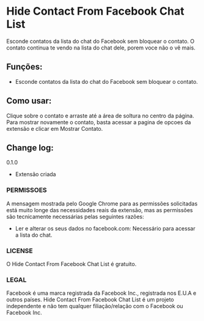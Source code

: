 # Hide Contact From Facebook Chat List
Esconde contatos da lista do chat do Facebook sem bloquear o contato.
O contato continua te vendo na lista do chat dele, porem voce não o vê mais.

## Funções:
- Esconde contatos da lista do chat do Facebook sem bloquear o contato.

## Como usar:
Clique sobre o contato e arraste até a área de soltura no centro da página.
Para mostrar novamente o contato, basta acessar a pagina de opcoes da extensão e clicar em Mostrar Contato.

## Change log:

0.1.0
- Extensão criada

### PERMISSOES
A mensagem mostrada pelo Google Chrome para as permissões solicitadas está muito longe das necessidades reais da extensão, mas as permissões são tecnicamente necessárias pelas seguintes razões:

- Ler e alterar os seus dados no facebook.com: Necessário para acessar a lista do chat.

### LICENSE
O Hide Contact From Facebook Chat List é gratuito.

### LEGAL
Facebook é uma marca registrada da Facebook Inc., registrada nos E.U.A e outros países. Hide Contact From Facebook Chat List é um projeto independente e não tem qualquer filiação/relação com o Facebook ou Facebook Inc.
